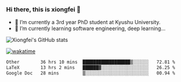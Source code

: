 ### Hi there, this is xiongfei 👋


- 🔭 I’m currently a 3rd year PhD student at Kyushu University.
- 🌱 I’m currently learning software engineering, deep learning...

<!--
**X1on9f31/X1on9f31** is a ✨ _special_ ✨ repository because its `README.md` (this file) appears on your GitHub profile.
Here are some ideas to get you started:
-->

![Xiongfei's GitHub stats](https://github-readme-stats.vercel.app/api?username=X1on9f31)


[![wakatime](https://wakatime.com/badge/user/9e8d5516-d162-43e7-9563-87295d455a71.svg)](https://wakatime.com/@9e8d5516-d162-43e7-9563-87295d455a71)

<!--START_SECTION:waka-->

```txt
Other        36 hrs 10 mins  ██████████████████▒░░░░░░   72.81 %
LaTeX        13 hrs 2 mins   ██████▓░░░░░░░░░░░░░░░░░░   26.25 %
Google Doc   28 mins         ▒░░░░░░░░░░░░░░░░░░░░░░░░   00.94 %
```

<!--END_SECTION:waka-->


